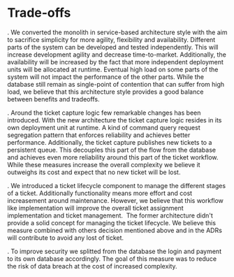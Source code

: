 # Trade-offs

. We converted the monolith in service-based architecture style with the aim to sacrifice simplicity for more agility, flexibility and availability.
Different parts of the system can be developed and tested independently.
This will increase development agility and decrease time-to-market.
Additionally, the availability will be increased by the fact that more independent deployment units will be allocated at runtime.
Eventual high load on some parts of the system will not impact the performance of the other parts.
While the database still remain as single-point of contention that can suffer from high load, we believe that this architecture style provides a good balance between benefits and tradeoffs.

. Around the ticket capture logic few remarkable changes has been introduced.
With the new architecture the ticket capture logic resides in its own deployment unit at runtime.
A kind of command query request segregation pattern that enforces reliability and achieves better performance.
Additionally, the ticket capture publishes new tickets to a persistent queue.
This decouples this part of the flow from the database and achieves even more reliability around this part of the ticket workflow.
While these measures increase the overall complexity we believe it outweighs its cost and expect that no new ticket will be lost.

. We introduced a ticket lifecycle component to manage the different stages of a ticket.
Additionally functionality means more effort and cost increasement around maintenance.
However, we believe that this workflow like implementation will improve the overall ticket assignment implementation and ticket management. 
The former architecture didn't provide a solid concept for managing the ticket lifecycle.
We believe this measure combined with others decision mentioned above and in the ADRs will contribute to avoid any lost of ticket.

. To improve security we splitted from the database the login and payment to its own database accordingly.
The goal of this measure was to reduce the risk of data breach at the cost of increased complexity.
